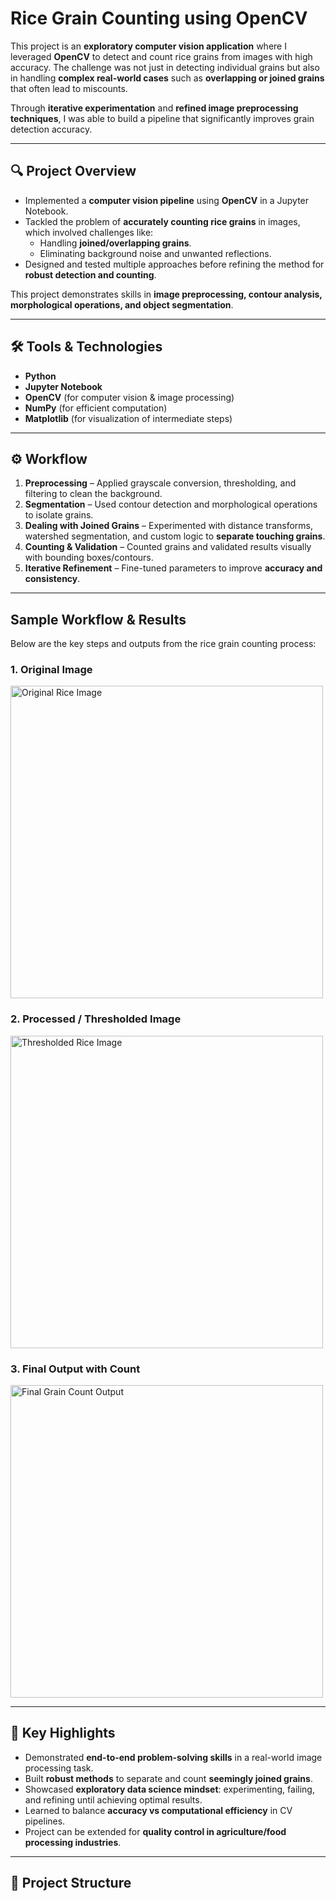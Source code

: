 # Rice Grain Counting using OpenCV

This project is an **exploratory computer vision application** where I leveraged **OpenCV** to detect and count rice grains from images with high accuracy. The challenge was not just in detecting individual grains but also in handling **complex real-world cases** such as **overlapping or joined grains** that often lead to miscounts.  

Through **iterative experimentation** and **refined image preprocessing techniques**, I was able to build a pipeline that significantly improves grain detection accuracy.

---

## 🔍 Project Overview

- Implemented a **computer vision pipeline** using **OpenCV** in a Jupyter Notebook.  
- Tackled the problem of **accurately counting rice grains** in images, which involved challenges like:
  - Handling **joined/overlapping grains**.  
  - Eliminating background noise and unwanted reflections.  
- Designed and tested multiple approaches before refining the method for **robust detection and counting**.  

This project demonstrates skills in **image preprocessing, contour analysis, morphological operations, and object segmentation**.

---

## 🛠️ Tools & Technologies

- **Python**
- **Jupyter Notebook**
- **OpenCV** (for computer vision & image processing)
- **NumPy** (for efficient computation)
- **Matplotlib** (for visualization of intermediate steps)

---

## ⚙️ Workflow

1. **Preprocessing** – Applied grayscale conversion, thresholding, and filtering to clean the background.  
2. **Segmentation** – Used contour detection and morphological operations to isolate grains.  
3. **Dealing with Joined Grains** – Experimented with distance transforms, watershed segmentation, and custom logic to **separate touching grains**.  
4. **Counting & Validation** – Counted grains and validated results visually with bounding boxes/contours.  
5. **Iterative Refinement** – Fine-tuned parameters to improve **accuracy and consistency**.

---

## Sample Workflow & Results

Below are the key steps and outputs from the rice grain counting process:

### 1. Original Image
<img src="images/original_image.jpg" alt="Original Rice Image" width="500"/>

### 2. Processed / Thresholded Image
<img src="images/thresholded_image.jpg" alt="Thresholded Rice Image" width="500"/>

### 3. Final Output with Count
<img src="images/output_count.jpg" alt="Final Grain Count Output" width="500"/>

---

## 🚀 Key Highlights

- Demonstrated **end-to-end problem-solving skills** in a real-world image processing task.  
- Built **robust methods** to separate and count **seemingly joined grains**.  
- Showcased **exploratory data science mindset**: experimenting, failing, and refining until achieving optimal results.  
- Learned to balance **accuracy vs computational efficiency** in CV pipelines.  
- Project can be extended for **quality control in agriculture/food processing industries**.  

---

## 📂 Project Structure

